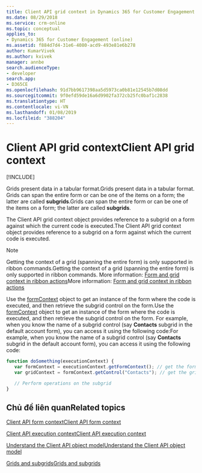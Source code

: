 ```yaml
---
title: Client API grid context in Dynamics 365 for Customer Engagement| MicrosoftDocs
ms.date: 08/29/2018
ms.service: crm-online
ms.topic: conceptual
applies_to:
- Dynamics 365 for Customer Engagement (online)
ms.assetid: f884d7d4-31e6-4080-acd9-493e81e6b278
author: KumarVivek
ms.author: kvivek
manager: annbe
search.audienceType:
- developer
search.app:
- D365CE
ms.openlocfilehash: 91d7bb9617398aa5d5973ca0b81e12545b7d08dd
ms.sourcegitcommit: 9f0efd59de16a6d9902fa372cb25fc0baf1c2838
ms.translationtype: HT
ms.contentlocale: vi-VN
ms.lasthandoff: 01/08/2019
ms.locfileid: "388204"
---
```

# <a name="client-api-grid-context"></a><span data-ttu-id="41197-102">Client API grid context</span><span class="sxs-lookup"><span data-stu-id="41197-102">Client API grid context</span></span>

[!INCLUDE[](../../includes/cc_applies_to_update_9_0_0.md)]

<span data-ttu-id="41197-103">Grids present data in a tabular format.</span><span class="sxs-lookup"><span data-stu-id="41197-103">Grids present data in a tabular format.</span></span> <span data-ttu-id="41197-104">Grids can span the entire form or can be one of the items on a form; the latter are called **subgrids**.</span><span class="sxs-lookup"><span data-stu-id="41197-104">Grids can span the entire form or can be one of the items on a form; the latter are called **subgrids**.</span></span>

<span data-ttu-id="41197-105">The Client API grid context object provides reference to a subgrid on a form against which the current code is executed.</span><span class="sxs-lookup"><span data-stu-id="41197-105">The Client API grid context object provides reference to a subgrid on a form against which the current code is executed.</span></span> 

> [!NOTE]
> <span data-ttu-id="41197-106">Getting the context of a grid (spanning the entire form) is only supported in ribbon commands.</span><span class="sxs-lookup"><span data-stu-id="41197-106">Getting the context of a grid (spanning the entire form) is only supported in ribbon commands.</span></span> <span data-ttu-id="41197-107">More information: [Form and grid context in ribbon actions](../customize-dev/pass-dynamics-365-data-page-parameter-ribbon-actions.md#form-and-grid-context-in-ribbon-actions)</span><span class="sxs-lookup"><span data-stu-id="41197-107">More information: [Form and grid context in ribbon actions](../customize-dev/pass-dynamics-365-data-page-parameter-ribbon-actions.md#form-and-grid-context-in-ribbon-actions)</span></span>

<span data-ttu-id="41197-108">Use the [formContext](clientapi-form-context.md) object to get an instance of the form where the code is executed, and then retrieve the subgrid control on the form.</span><span class="sxs-lookup"><span data-stu-id="41197-108">Use the [formContext](clientapi-form-context.md) object to get an instance of the form where the code is executed, and then retrieve the subgrid control on the form.</span></span> <span data-ttu-id="41197-109">For example, when you know the name of a subgrid control (say **Contacts** subgrid in the default account form), you can access it using the following code:</span><span class="sxs-lookup"><span data-stu-id="41197-109">For example, when you know the name of a subgrid control (say **Contacts** subgrid in the default account form), you can access it using the following code:</span></span>

```JavaScript
function doSomething(executionContext) {
   var formContext = executionContext.getFormContext(); // get the form Context
   var gridContext = formContext.getControl("Contacts"); // get the grid context

   // Perform operations on the subgrid
}
```

## <a name="related-topics"></a><span data-ttu-id="41197-110">Chủ đề liên quan</span><span class="sxs-lookup"><span data-stu-id="41197-110">Related topics</span></span>

[<span data-ttu-id="41197-111">Client API form context</span><span class="sxs-lookup"><span data-stu-id="41197-111">Client API form context</span></span>](clientapi-form-context.md)

[<span data-ttu-id="41197-112">Client API execution context</span><span class="sxs-lookup"><span data-stu-id="41197-112">Client API execution context</span></span>](clientapi-execution-context.md)

[<span data-ttu-id="41197-113">Understand the Client API object model</span><span class="sxs-lookup"><span data-stu-id="41197-113">Understand the Client API object model</span></span>](understand-clientapi-object-model.md)

[<span data-ttu-id="41197-114">Grids and subgrids</span><span class="sxs-lookup"><span data-stu-id="41197-114">Grids and subgrids</span></span>](reference/grids.md)

 

